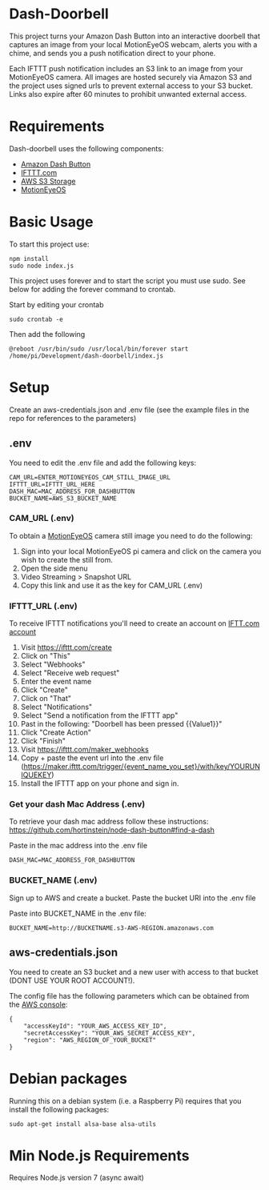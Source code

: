 # Dash-Doorbell
This project turns your Amazon Dash Button into an interactive doorbell that captures an image from your local MotionEyeOS webcam, alerts you with a chime, and sends you a push notification direct to your phone.

Each IFTTT push notification includes an S3 link to an image from your MotionEyeOS camera. All images are hosted securely via Amazon S3 and the project uses signed urls to prevent external access to your S3 bucket. Links also expire after 60 minutes to prohibit unwanted external access.

# Requirements
Dash-doorbell uses the following components:
- [Amazon Dash Button](https://aws.amazon.com/iotbutton/)
- [IFTTT.com](IFTTT.com)
- [AWS S3 Storage](https://aws.amazon.com/s3/)
- [MotionEyeOS](https://github.com/ccrisan/motioneyeos)

# Basic Usage
To start this project use:
```
npm install
sudo node index.js
```

This project uses forever and to start the script you must use sudo. See below for adding the forever command to crontab.

Start by editing your crontab
```
sudo crontab -e
```
Then add the following
```
@reboot /usr/bin/sudo /usr/local/bin/forever start /home/pi/Development/dash-doorbell/index.js
```

# Setup
Create an aws-credentials.json and .env file (see the example files in the repo for references to the parameters)

## .env
You need to edit the .env file and add the following keys:
```
CAM_URL=ENTER_MOTIONEYEOS_CAM_STILL_IMAGE_URL
IFTTT_URL=IFTTT_URL_HERE
DASH_MAC=MAC_ADDRESS_FOR_DASHBUTTON
BUCKET_NAME=AWS_S3_BUCKET_NAME
```

### CAM_URL (.env)
To obtain a [MotionEyeOS](https://github.com/ccrisan/motioneyeos) camera still image you need to do the following:

1. Sign into your local MotionEyeOS pi camera and click on the camera you wish to create the still from.
2. Open the side menu
3. Video Streaming > Snapshot URL
4. Copy this link and use it as the key for CAM_URL (.env)

### IFTTT_URL (.env)
To receive IFTTT notifications you'll need to create an account on [IFTT.com account](https://ifttt.com/)

1. Visit https://ifttt.com/create
2. Click on "This"
3. Select "Webhooks"
4. Select "Receive web request"
5. Enter the event name
6. Click "Create"
7. Click on "That"
8. Select "Notifications"
9. Select "Send a notification from the IFTTT app"
10. Past in the following: "Doorbell has been pressed {{Value1}}"
11. Click "Create Action"
12. Click "Finish"
13. Visit https://ifttt.com/maker_webhooks
14. Copy + paste the event url into the .env file (https://maker.ifttt.com/trigger/{event_name_you_set}/with/key/YOURUNIQUEKEY)
15. Install the IFTTT app on your phone and sign in.

### Get your dash Mac Address (.env)
To retrieve your dash mac address follow these instructions:
https://github.com/hortinstein/node-dash-button#find-a-dash

Paste in the mac address into the .env file
```
DASH_MAC=MAC_ADDRESS_FOR_DASHBUTTON
```

### BUCKET_NAME (.env)
Sign up to AWS and create a bucket. Paste the bucket URI into the .env file

Paste into BUCKET_NAME in the .env file:
```
BUCKET_NAME=http://BUCKETNAME.s3-AWS-REGION.amazonaws.com
```

## aws-credentials.json
You need to create an S3 bucket and a new user with access to that bucket (DONT USE YOUR ROOT ACCOUNT!).

The config file has the following parameters which can be obtained from the [AWS console](https://console.aws.amazon.com/iam/home):
```
{
    "accessKeyId": "YOUR_AWS_ACCESS_KEY_ID",
    "secretAccessKey": "YOUR_AWS_SECRET_ACCESS_KEY",
    "region": "AWS_REGION_OF_YOUR_BUCKET"
}
```

# Debian packages
Running this on a debian system (i.e. a Raspberry Pi) requires that you install the following packages:
```
sudo apt-get install alsa-base alsa-utils
```

# Min Node.js Requirements
Requires Node.js version 7 (async await)

